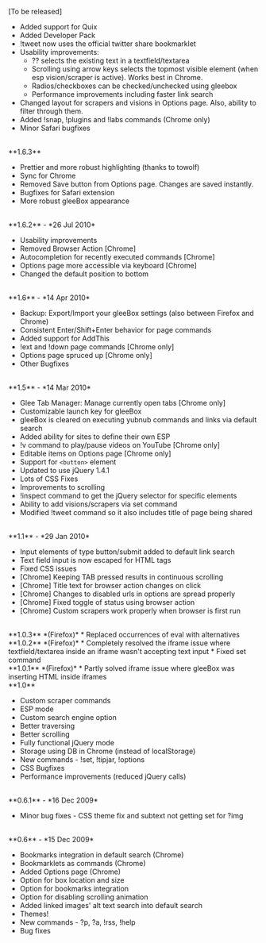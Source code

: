 [To be released]

* Added support for Quix
* Added Developer Pack
* !tweet now uses the official twitter share bookmarklet
* Usability improvements:
	* ?? selects the existing text in a textfield/textarea
	* Scrolling using arrow keys selects the topmost visible element (when esp vision/scraper is active). Works best in Chrome.
	* Radios/checkboxes can be checked/unchecked using gleebox
	* Performance improvements including faster link search
* Changed layout for scrapers and visions in Options page. Also, ability to filter through them.
* Added !snap, !plugins and !labs commands (Chrome only)
* Minor Safari bugfixes

<br>
**1.6.3**

* Prettier and more robust highlighting (thanks to towolf)
* Sync for Chrome
* Removed Save button from Options page. Changes are saved instantly.
* Bugfixes for Safari extension
* More robust gleeBox appearance

<br>
**1.6.2** - *26 Jul 2010*

* Usability improvements
* Removed Browser Action [Chrome]
* Autocompletion for recently executed commands [Chrome]
* Options page more accessible via keyboard [Chrome]
* Changed the default position to bottom

<br>
**1.6** - *14 Apr 2010*

* Backup: Export/Import your gleeBox settings (also between Firefox and Chrome)
* Consistent Enter/Shift+Enter behavior for page commands
* Added support for AddThis
* !ext and !down page commands [Chrome only]
* Options page spruced up [Chrome only]
* Other Bugfixes

<br>
**1.5** - *14 Mar 2010*

* Glee Tab Manager: Manage currently open tabs [Chrome only]
* Customizable launch key for gleeBox
* gleeBox is cleared on executing yubnub commands and links via default search
* Added ability for sites to define their own ESP
* !v command to play/pause videos on YouTube [Chrome only]
* Editable items on Options page [Chrome only]
* Support for `<button>` element
* Updated to use jQuery 1.4.1
* Lots of CSS Fixes
* Improvements to scrolling
* !inspect command to get the jQuery selector for specific elements
* Ability to add visions/scrapers via set command
* Modified !tweet command so it also includes title of page being shared

<br>
**1.1** - *29 Jan 2010*

* Input elements of type button/submit added to default link search
* Text field input is now escaped for HTML tags
* Fixed CSS issues
* [Chrome] Keeping TAB pressed results in continuous scrolling
* [Chrome] Title text for browser action changes on click
* [Chrome] Changes to disabled urls in options are spread properly
* [Chrome] Fixed toggle of status using browser action
* [Chrome] Custom scrapers work properly when browser is first run

<br>
**1.0.3** *(Firefox)*  
* Replaced occurrences of eval with alternatives

<br>
**1.0.2** *(Firefox)*  
* Completely resolved the iframe issue where textfield/textarea inside an iframe wasn't accepting text input
* Fixed set command

<br>
**1.0.1** *(Firefox)*  
* Partly solved iframe issue where gleeBox was inserting HTML inside iframes

<br>
**1.0**  

* Custom scraper commands
* ESP mode
* Custom search engine option
* Better traversing
* Better scrolling
* Fully functional jQuery mode
* Storage using DB in Chrome (instead of localStorage)
* New commands - !set, !tipjar, !options
* CSS Bugfixes
* Performance improvements (reduced jQuery calls)

<br>
**0.6.1** - *16 Dec 2009*  

* Minor bug fixes - CSS theme fix and subtext not getting set for ?img

<br>
**0.6** - *15 Dec 2009*  

* Bookmarks integration in default search (Chrome)
* Bookmarklets as commands (Chrome)
* Added Options page (Chrome)
* Option for box location and size
* Option for bookmarks integration
* Option for disabling scrolling animation
* Added linked images' alt text search into default search
* Themes!
* New commands - ?p, ?a, !rss, !help
* Bug fixes